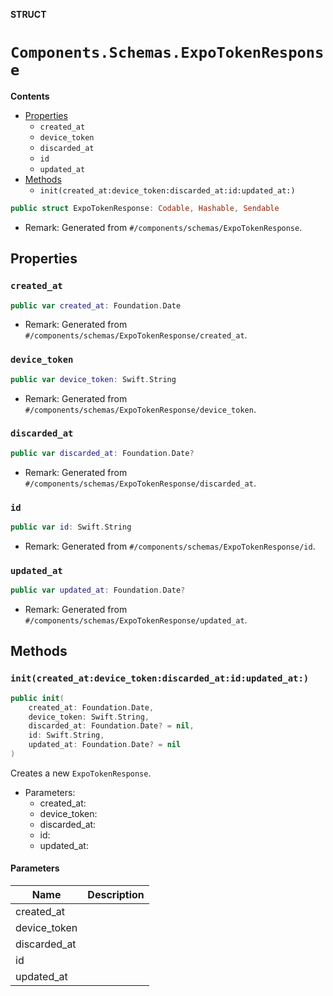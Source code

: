 **STRUCT**

# `Components.Schemas.ExpoTokenResponse`

**Contents**

- [Properties](#properties)
  - `created_at`
  - `device_token`
  - `discarded_at`
  - `id`
  - `updated_at`
- [Methods](#methods)
  - `init(created_at:device_token:discarded_at:id:updated_at:)`

```swift
public struct ExpoTokenResponse: Codable, Hashable, Sendable
```

- Remark: Generated from `#/components/schemas/ExpoTokenResponse`.

## Properties
### `created_at`

```swift
public var created_at: Foundation.Date
```

- Remark: Generated from `#/components/schemas/ExpoTokenResponse/created_at`.

### `device_token`

```swift
public var device_token: Swift.String
```

- Remark: Generated from `#/components/schemas/ExpoTokenResponse/device_token`.

### `discarded_at`

```swift
public var discarded_at: Foundation.Date?
```

- Remark: Generated from `#/components/schemas/ExpoTokenResponse/discarded_at`.

### `id`

```swift
public var id: Swift.String
```

- Remark: Generated from `#/components/schemas/ExpoTokenResponse/id`.

### `updated_at`

```swift
public var updated_at: Foundation.Date?
```

- Remark: Generated from `#/components/schemas/ExpoTokenResponse/updated_at`.

## Methods
### `init(created_at:device_token:discarded_at:id:updated_at:)`

```swift
public init(
    created_at: Foundation.Date,
    device_token: Swift.String,
    discarded_at: Foundation.Date? = nil,
    id: Swift.String,
    updated_at: Foundation.Date? = nil
)
```

Creates a new `ExpoTokenResponse`.

- Parameters:
  - created_at:
  - device_token:
  - discarded_at:
  - id:
  - updated_at:

#### Parameters

| Name | Description |
| ---- | ----------- |
| created_at |  |
| device_token |  |
| discarded_at |  |
| id |  |
| updated_at |  |